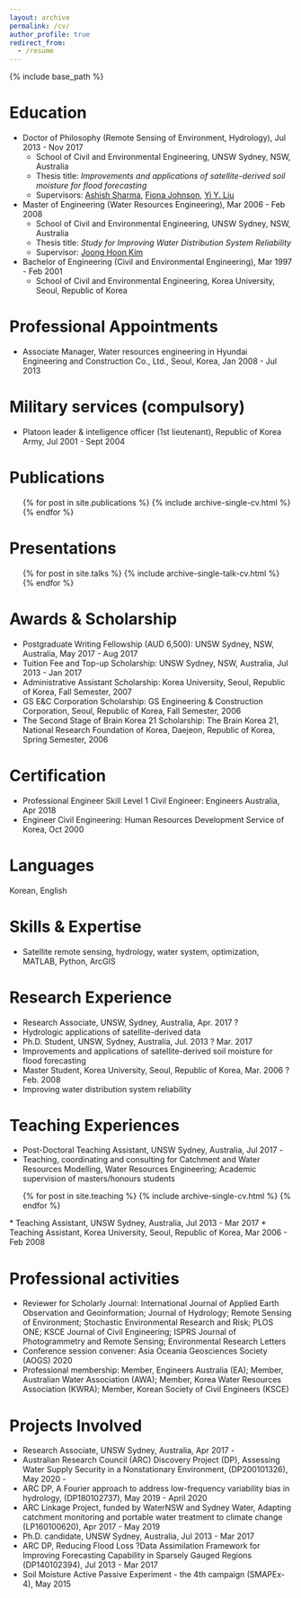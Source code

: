```yaml
---
layout: archive
permalink: /cv/
author_profile: true
redirect_from:
  - /resume
---
```


{% include base_path %}

Education
======
* Doctor of Philosophy (Remote Sensing of Environment, Hydrology), Jul 2013 - Nov 2017
  * School of Civil and Environmental Engineering, UNSW Sydney, NSW, Australia
  * Thesis title: <i>Improvements and applications of satellite-derived soil moisture for flood forecasting</i>
  * Supervisors: [Ashish Sharma](https://scholar.google.com.au/citations?user=C_9ndbcAAAAJ&hl=en), [Fiona Johnson](https://scholar.google.com.au/citations?user=PYu5v4YAAAAJ&hl=en), [Yi Y. Liu](https://scholar.google.com.au/citations?user=iTSHW9wAAAAJ&hl=en)
* Master of Engineering (Water Resources Engineering), Mar 2006 - Feb 2008
  * School of Civil and Environmental Engineering, UNSW Sydney, NSW, Australia
  * Thesis title: <i>Study for Improving Water Distribution System Reliability</i>
  * Supervisor: [Joong Hoon Kim](https://scholar.google.com.au/citations?user=c_iisoEAAAAJ&hl=en)  
* Bachelor of Engineering (Civil and Environmental Engineering), Mar 1997 - Feb 2001
  * School of Civil and Environmental Engineering, Korea University, Seoul, Republic of Korea

Professional Appointments
======
* Associate Manager, Water resources engineering in Hyundai Engineering and Construction Co., Ltd., Seoul, Korea, Jan 2008 - Jul 2013

Military services (compulsory)
======
* Platoon leader & intelligence officer (1st lieutenant), Republic of Korea Army, Jul 2001 - Sept 2004

Publications
======
  <ul>{% for post in site.publications %}
    {% include archive-single-cv.html %}
  {% endfor %}</ul>
 
Presentations
======
  <ul>{% for post in site.talks %}
    {% include archive-single-talk-cv.html %}
  {% endfor %}</ul>
  
Awards & Scholarship
======
* Postgraduate Writing Fellowship (AUD 6,500): UNSW Sydney, NSW, Australia, May 2017 - Aug 2017
* Tuition Fee and Top-up Scholarship: UNSW Sydney, NSW, Australia, Jul 2013 - Jan 2017
* Administrative Assistant Scholarship: Korea University, Seoul, Republic of Korea, Fall Semester, 2007
* GS E&C Corporation Scholarship: GS Engineering & Construction Corporation, Seoul, Republic of Korea, Fall Semester, 2006
* The Second Stage of Brain Korea 21 Scholarship: The Brain Korea 21, National Research Foundation of Korea, Daejeon, Republic of Korea, Spring Semester, 2006

Certification
======
* Professional Engineer Skill Level 1 Civil Engineer: Engineers Australia, Apr 2018
* Engineer Civil Engineering: Human Resources Development Service of Korea, Oct 2000

Languages
======
Korean, English

Skills & Expertise 
======
* Satellite remote sensing, hydrology, water system, optimization, MATLAB, Python, ArcGIS

Research Experience
======
*	Research Associate, UNSW, Sydney, Australia, Apr. 2017 ? 
*	Hydrologic applications of satellite-derived data
*	Ph.D. Student, UNSW, Sydney, Australia, Jul. 2013 ? Mar. 2017 
*	Improvements and applications of satellite-derived soil moisture for flood forecasting
*	Master Student, Korea University, Seoul, Republic of Korea, Mar. 2006 ? Feb. 2008 
*	Improving water distribution system reliability

Teaching Experiences
======
*	Post-Doctoral Teaching Assistant, UNSW Sydney, Australia, Jul 2017 -
  *	Teaching, coordinating and consulting for Catchment and Water Resources Modelling, Water Resources Engineering; Academic supervision of masters/honours students
  <ul>{% for post in site.teaching %}
    {% include archive-single-cv.html %}
  {% endfor %}</ul>
*	Teaching Assistant, UNSW Sydney, Australia, Jul 2013 - Mar 2017 
*	Teaching Assistant, Korea University, Seoul, Republic of Korea, Mar 2006 - Feb 2008 

Professional activities
======
*	Reviewer for Scholarly Journal: International Journal of Applied Earth Observation and Geoinformation; Journal of Hydrology; Remote Sensing of Environment; Stochastic Environmental Research and Risk; PLOS ONE; KSCE Journal of Civil Engineering; ISPRS Journal of Photogrammetry and Remote Sensing; Environmental Research Letters
*	Conference session convener: Asia Oceania Geosciences Society (AOGS) 2020
*	Professional membership: Member, Engineers Australia (EA); Member, Australian Water Association (AWA); Member, Korea Water Resources Association (KWRA); Member, Korean Society of Civil Engineers (KSCE)

Projects Involved
======
*	Research Associate, UNSW Sydney, Australia, Apr 2017 -
  *	Australian Research Council (ARC) Discovery Project (DP), Assessing Water Supply Security in a Nonstationary Environment, (DP200101326), May 2020 -
  *	ARC DP, A Fourier approach to address low-frequency variability bias in hydrology, (DP180102737), May 2019 - April 2020
  *	ARC Linkage Project, funded by WaterNSW and Sydney Water, Adapting catchment monitoring and portable water treatment to climate change (LP160100620), Apr 2017 - May 2019
*	Ph.D. candidate, UNSW Sydney, Australia, Jul 2013 - Mar 2017
  *	ARC DP, Reducing Flood Loss ?Data Assimilation Framework for Improving Forecasting Capability in Sparsely Gauged Regions (DP140102394), Jul 2013 - Mar 2017
  *	Soil Moisture Active Passive Experiment - the 4th campaign (SMAPEx-4), May 2015